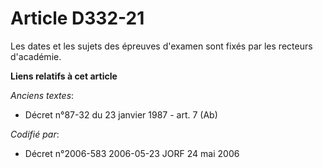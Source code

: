 # Article D332-21

Les dates et les sujets des épreuves d'examen sont fixés par les recteurs d'académie.

**Liens relatifs à cet article**

_Anciens textes_:

  - Décret n°87-32 du 23 janvier 1987 - art. 7 (Ab)

_Codifié par_:

  - Décret n°2006-583 2006-05-23 JORF 24 mai 2006
